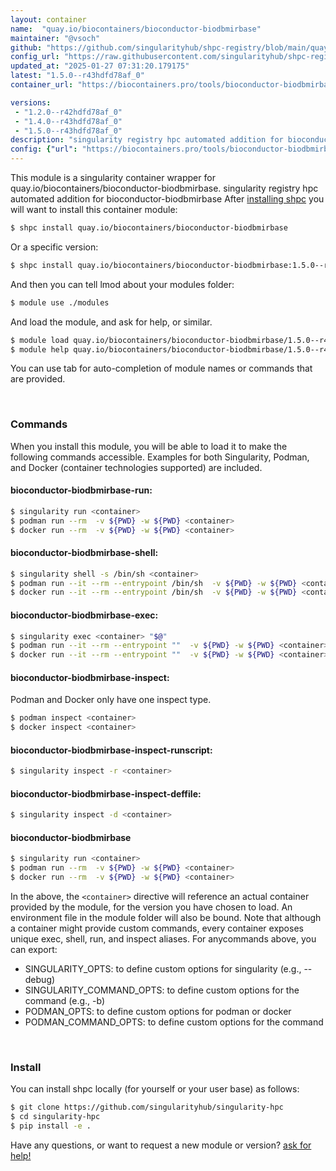 ```yaml
---
layout: container
name:  "quay.io/biocontainers/bioconductor-biodbmirbase"
maintainer: "@vsoch"
github: "https://github.com/singularityhub/shpc-registry/blob/main/quay.io/biocontainers/bioconductor-biodbmirbase/container.yaml"
config_url: "https://raw.githubusercontent.com/singularityhub/shpc-registry/main/quay.io/biocontainers/bioconductor-biodbmirbase/container.yaml"
updated_at: "2025-01-27 07:31:20.179175"
latest: "1.5.0--r43hdfd78af_0"
container_url: "https://biocontainers.pro/tools/bioconductor-biodbmirbase"

versions:
 - "1.2.0--r42hdfd78af_0"
 - "1.4.0--r43hdfd78af_0"
 - "1.5.0--r43hdfd78af_0"
description: "singularity registry hpc automated addition for bioconductor-biodbmirbase"
config: {"url": "https://biocontainers.pro/tools/bioconductor-biodbmirbase", "maintainer": "@vsoch", "description": "singularity registry hpc automated addition for bioconductor-biodbmirbase", "latest": {"1.5.0--r43hdfd78af_0": "sha256:1c483720ed07c5085ee5a1f1a1b1c17877e9c0cfbfeecb9ee27d22ba515111b9"}, "tags": {"1.2.0--r42hdfd78af_0": "sha256:20c41cabec89d218bdde6c100f6621a7b8482e6f25c49b874a8e7b74983a7121", "1.4.0--r43hdfd78af_0": "sha256:8110749069f2f82f5e146f28ddf81e1254825fd65c0b367ff2b9e4fdc02e69fe", "1.5.0--r43hdfd78af_0": "sha256:1c483720ed07c5085ee5a1f1a1b1c17877e9c0cfbfeecb9ee27d22ba515111b9"}, "docker": "quay.io/biocontainers/bioconductor-biodbmirbase"}
---
```


This module is a singularity container wrapper for quay.io/biocontainers/bioconductor-biodbmirbase.
singularity registry hpc automated addition for bioconductor-biodbmirbase
After [installing shpc](#install) you will want to install this container module:


```bash
$ shpc install quay.io/biocontainers/bioconductor-biodbmirbase
```

Or a specific version:

```bash
$ shpc install quay.io/biocontainers/bioconductor-biodbmirbase:1.5.0--r43hdfd78af_0
```

And then you can tell lmod about your modules folder:

```bash
$ module use ./modules
```

And load the module, and ask for help, or similar.

```bash
$ module load quay.io/biocontainers/bioconductor-biodbmirbase/1.5.0--r43hdfd78af_0
$ module help quay.io/biocontainers/bioconductor-biodbmirbase/1.5.0--r43hdfd78af_0
```

You can use tab for auto-completion of module names or commands that are provided.

<br>

### Commands

When you install this module, you will be able to load it to make the following commands accessible.
Examples for both Singularity, Podman, and Docker (container technologies supported) are included.

#### bioconductor-biodbmirbase-run:

```bash
$ singularity run <container>
$ podman run --rm  -v ${PWD} -w ${PWD} <container>
$ docker run --rm  -v ${PWD} -w ${PWD} <container>
```

#### bioconductor-biodbmirbase-shell:

```bash
$ singularity shell -s /bin/sh <container>
$ podman run --it --rm --entrypoint /bin/sh  -v ${PWD} -w ${PWD} <container>
$ docker run --it --rm --entrypoint /bin/sh  -v ${PWD} -w ${PWD} <container>
```

#### bioconductor-biodbmirbase-exec:

```bash
$ singularity exec <container> "$@"
$ podman run --it --rm --entrypoint ""  -v ${PWD} -w ${PWD} <container> "$@"
$ docker run --it --rm --entrypoint ""  -v ${PWD} -w ${PWD} <container> "$@"
```

#### bioconductor-biodbmirbase-inspect:

Podman and Docker only have one inspect type.

```bash
$ podman inspect <container>
$ docker inspect <container>
```

#### bioconductor-biodbmirbase-inspect-runscript:

```bash
$ singularity inspect -r <container>
```

#### bioconductor-biodbmirbase-inspect-deffile:

```bash
$ singularity inspect -d <container>
```



#### bioconductor-biodbmirbase

```bash
$ singularity run <container>
$ podman run --rm  -v ${PWD} -w ${PWD} <container>
$ docker run --rm  -v ${PWD} -w ${PWD} <container>
```


In the above, the `<container>` directive will reference an actual container provided
by the module, for the version you have chosen to load. An environment file in the
module folder will also be bound. Note that although a container
might provide custom commands, every container exposes unique exec, shell, run, and
inspect aliases. For anycommands above, you can export:

 - SINGULARITY_OPTS: to define custom options for singularity (e.g., --debug)
 - SINGULARITY_COMMAND_OPTS: to define custom options for the command (e.g., -b)
 - PODMAN_OPTS: to define custom options for podman or docker
 - PODMAN_COMMAND_OPTS: to define custom options for the command

<br>

### Install

You can install shpc locally (for yourself or your user base) as follows:

```bash
$ git clone https://github.com/singularityhub/singularity-hpc
$ cd singularity-hpc
$ pip install -e .
```

Have any questions, or want to request a new module or version? [ask for help!](https://github.com/singularityhub/singularity-hpc/issues)